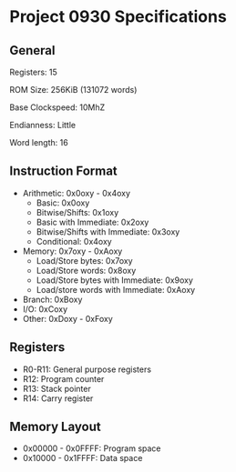 # Project 0930 Specifications

## General

Registers: 15

ROM Size: 256KiB (131072 words)

Base Clockspeed: 10MhZ

Endianness: Little

Word length: 16

## Instruction Format

* Arithmetic: 0x0oxy - 0x4oxy
  * Basic: 0x0oxy
  * Bitwise/Shifts: 0x1oxy
  * Basic with Immediate: 0x2oxy
  * Bitwise/Shifts with Immediate: 0x3oxy
  * Conditional: 0x4oxy
* Memory: 0x7oxy - 0xAoxy
  * Load/Store bytes: 0x7oxy
  * Load/Store words: 0x8oxy
  * Load/Store bytes with Immediate: 0x9oxy
  * Load/store words with Immediate: 0xAoxy
* Branch: 0xBoxy
* I/O: 0xCoxy
* Other: 0xDoxy - 0xFoxy

## Registers

* R0-R11: General purpose registers
* R12: Program counter
* R13: Stack pointer
* R14: Carry register

## Memory Layout

* 0x00000 - 0x0FFFF: Program space
* 0x10000 - 0x1FFFF: Data space
